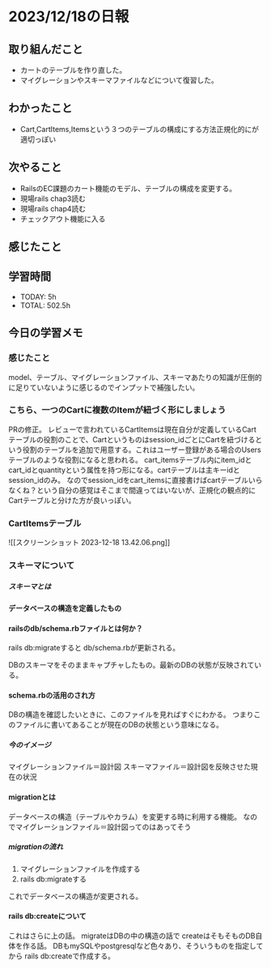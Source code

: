 # 2023/12/18の日報


## 取り組んだこと
- カートのテーブルを作り直した。
- マイグレーションやスキーマファイルなどについて復習した。

## わかったこと
- Cart,CartItems,Itemsという３つのテーブルの構成にする方法正規化的にが適切っぽい


## 次やること
- RailsのEC課題のカート機能のモデル、テーブルの構成を変更する。
- 現場rails chap3読む
- 現場rails chap4読む
- チェックアウト機能に入る

## 感じたこと

## 学習時間
- TODAY: 5h
- TOTAL: 502.5h



## 今日の学習メモ

### 感じたこと
model、テーブル、マイグレーションファイル、スキーマあたりの知識が圧倒的に足りていないように感じるのでインプットで補強したい。


### こちら、一つのCartに複数のItemが紐づく形にしましょう
PRの修正。
レビューで言われているCartItemsは現在自分が定義しているCartテーブルの役割のことで、Cartというものはsession_idごとにCartを紐づけるという役割のテーブルを追加で用意する。これはユーザー登録がある場合のUsersテーブルのような役割になると思われる。
cart_itemsテーブル内にitem_idとcart_idとquantityという属性を持つ形になる。cartテーブルは主キーidとsession_idのみ。
なのでsession_idをcart_itemsに直接書けばcartテーブルいらなくね？という自分の感覚はそこまで間違ってはいないが、正規化の観点的にCartテーブルと分けた方が良いっぽい。
### CartItemsテーブル

![[スクリーンショット 2023-12-18 13.42.06.png]]

### スキーマについて
##### スキーマとは
**データベースの構造を定義したもの**

#### railsのdb/schema.rbファイルとは何か？

rails db:migrateすると db/schema.rbが更新される。

DBのスキーマをそのままキャプチャしたもの。最新のDBの状態が反映されている。

#### schema.rbの活用のされ方

DBの構造を確認したいときに、このファイルを見ればすぐにわかる。
つまりこのファイルに書いてあることが現在のDBの状態という意味になる。

##### 今のイメージ
マイグレーションファイル＝設計図
スキーマファイル＝設計図を反映させた現在の状況


#### migrationとは
データベースの構造（テーブルやカラム）を変更する時に利用する機能。
なのでマイグレーションファイル＝設計図ってのはあってそう

##### migrationの流れ
1. マイグレーションファイルを作成する
2. rails db:migrateする

これでデータベースの構造が変更される。

#### rails db:createについて
これはさらに上の話。
migrateはDBの中の構造の話で
createはそもそものDB自体を作る話。
DBもmySQLやpostgresqlなど色々あり、そういうものを指定してから
rails db:createで作成する。
